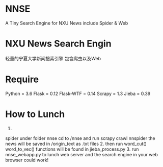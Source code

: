 # NNSE
A Tiny Search Engine for NXU News
include Spider & Web

# NXU News Search Engin
轻量的宁夏大学新闻搜索引擎
包含爬虫以及Web

# Require
Python = 3.6
Flask  = 0.12
Flask-WTF = 0.14
Scrapy = 1.3
Jieba = 0.39

# How to Lunch
1.
spider under folder nnse
cd to /nnse and run scrapy crawl nnspider
the news will be saved in /origin_text as .txt files
2.
then run 
word_cut()
word_to_vec()
functions will be found in jieba_process.py
3.
run nnse_webapp.py to lunch web server
and the search engine in your web browser could work!

